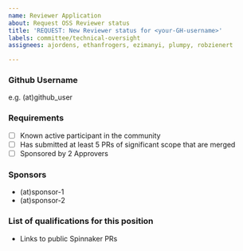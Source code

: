```yaml
---
name: Reviewer Application
about: Request OSS Reviewer status
title: 'REQUEST: New Reviewer status for <your-GH-username>'
labels: committee/technical-oversight
assignees: ajordens, ethanfrogers, ezimanyi, plumpy, robzienert

---
```


### Github Username

e.g. (at)github_user

### Requirements

- [ ] Known active participant in the community
- [ ] Has submitted at least 5 PRs of significant scope that are merged
- [ ] Sponsored by 2 Approvers

### Sponsors

- (at)sponsor-1
- (at)sponsor-2

### List of qualifications for this position

- Links to public Spinnaker PRs
